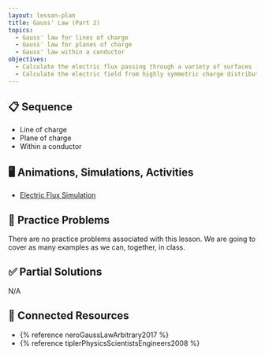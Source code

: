 ```yaml
---
layout: lesson-plan
title: Gauss' Law (Part 2)
topics:
  - Gauss' law for lines of charge
  - Gauss' law for planes of charge
  - Gauss' law within a conductor
objectives:
  - Calculate the electric flux passing through a variety of surfaces (open and closed)
  - Calculate the electric field from highly symmetric charge distributions using Gauss' law
---
```


## 📋 Sequence

* Line of charge
* Plane of charge
* Within a conductor

## 🖥️ Animations, Simulations, Activities

* [Electric Flux Simulation](https://www.geogebra.org/m/r7Ue9Nac)

## 📝 Practice Problems

There are no practice problems associated with this lesson. We are going to cover as many examples as we can, together, in class.

## ✅ Partial Solutions

N/A

## 📘 Connected Resources

* {% reference neroGaussLawArbitrary2017 %}
* {% reference tiplerPhysicsScientistsEngineers2008 %}
